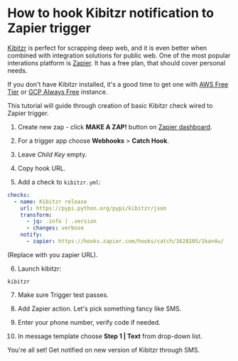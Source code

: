 # How to hook Kibitzr notification to Zapier trigger

[Kibitzr](https://kibitzr.github.io/) is perfect for scrapping deep web,
and it is even better when combined with integration solutions for public web.
One of the most popular interations platform is [Zapier](https://zapier.com/).
It has a free plan, that should cover personal needs.

If you don't have Kibitzr installed, it's a good time to get one with [AWS Free Tier](https://kibitzr.readthedocs.io/en/latest/aws.html) or [GCP Always Free](https://kibitzr.readthedocs.io/en/latest/gcp.html) instance.

This tutorial will guide through creation of basic Kibitzr check wired to Zapier trigger.

1. Create new zap - click **MAKE A ZAP!** button on [Zapier dashboard](https://zapier.com/app/dashboard).

2. For a trigger app choose **Webhooks** > **Catch Hook**.

3. Leave *Child Key* empty.

4. Copy hook URL.

5. Add a check to `kibitzr.yml`:

```yaml
checks:
  - name: Kibitzr release
    url: https://pypi.python.org/pypi/kibitzr/json
    transform:
      - jq: .info | .version
      - changes: verbose
    notify:
      - zapier: https://hooks.zapier.com/hooks/catch/1628105/1kan4u/
```
(Replace with you zapier URL).

6. Launch kibitzr:

```
kibitzr
```

7. Make sure Trigger test passes.

8. Add Zapier action. Let's pick something fancy like SMS.

9. Enter your phone number, verify code if needed.

10. In message template choose **Step 1 | Text** from drop-down list.

You're all set! Get notified on new version of Kibitzr through SMS.

